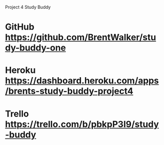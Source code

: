 Project 4 Study Buddy

# GitHub https://github.com/BrentWalker/study-buddy-one
# Heroku https://dashboard.heroku.com/apps/brents-study-buddy-project4
# Trello https://trello.com/b/pbkpP3I9/study-buddy